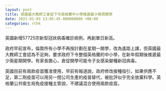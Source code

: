 ```yaml
---
layout: post
title: 英國最大教師工會促下令英格蘭中小學推遲最少兩周開學
date: 2021-01-03 13:05:45.000000000 +08:00
categories: rthk
---
```


英國新增57725宗新型冠狀病毒確診病例，再創單日新高。

政府早前宣布，倫敦所有小學不再按計劃在星期一開學，改為遙距上課，但英國最大教師工會認為不足夠，要求政府下令整個英格蘭的中小學，在新年假期後推遲最少兩星期開學。有家長擔心，倉促開學可能令子女感染變種新冠病毒。

英國目前有兩款疫苗獲准使用，早前有報道說，政府修改接種指引，如果供應不足，第二劑疫苗可以用另一間公司生產的疫苗替代，被批評似乎完全放棄科學。英格蘭公共衛生局免疫接種主管說，不建議混合使用兩款疫苗。
